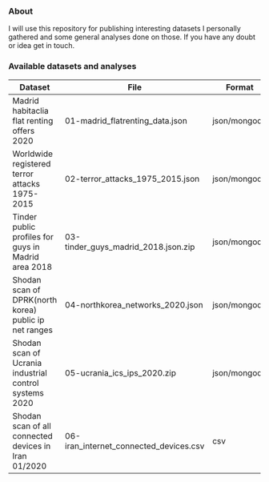 ### About
I will use this repository for publishing interesting datasets I personally gathered and some general analyses done on those. If you have any doubt or idea get in touch.
### Available datasets and analyses

| Dataset                                               | File                                  | Format       | Analysis             |
|-------------------------------------------------------|---------------------------------------|--------------|----------------------|
| Madrid habitaclia flat renting offers 2020            | 01-madrid_flatrenting_data.json       | json/mongodb | analyses/habitaclia1 |
| Worldwide registered terror attacks 1975-2015         | 02-terror_attacks_1975_2015.json      | json/mongodb |                      |
| Tinder public profiles for guys in Madrid area 2018   | 03-tinder_guys_madrid_2018.json.zip   | json/mongodb |                      |
| Shodan scan of DPRK(north korea) public ip net ranges | 04-northkorea_networks_2020.json      | json/mongodb |                      |
| Shodan scan of Ucrania industrial control systems 2020| 05-ucrania_ics_ips_2020.zip           | json/mongodb |                      |
| Shodan scan of all connected devices in Iran 01/2020  | 06-iran_internet_connected_devices.csv| csv          |                      |



